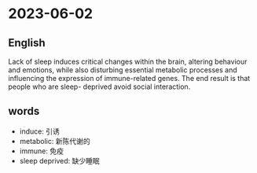 # 2023-06-02

## English
Lack of sleep induces critical changes
within the brain, altering behaviour and
emotions, while also disturbing essential
metabolic processes and influencing the
expression of immune-related genes. The
end result is that people who are sleep-
deprived avoid social interaction.

## words
* induce: 引诱
* metabolic: 新陈代谢的
* immune: 免疫
* sleep deprived: 缺少睡眠
